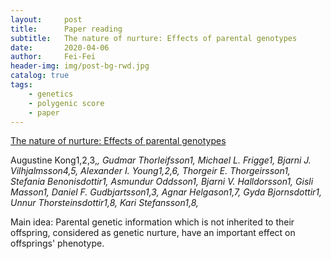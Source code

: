 ```yaml
---
layout:     post
title:      Paper reading
subtitle:   The nature of nurture: Effects of parental genotypes
date:       2020-04-06
author:     Fei-Fei
header-img: img/post-bg-rwd.jpg
catalog: true
tags:
    - genetics
    - polygenic score
    - paper
---
```


[The nature of nurture: Effects of parental genotypes](https://science.sciencemag.org/content/359/6374/424)

Augustine Kong1,2,3,*, Gudmar Thorleifsson1, Michael L. Frigge1, Bjarni J. Vilhjalmsson4,5, Alexander I. Young1,2,6, Thorgeir E. Thorgeirsson1, Stefania Benonisdottir1, Asmundur Oddsson1, Bjarni V. Halldorsson1, Gisli Masson1, Daniel F. Gudbjartsson1,3, Agnar Helgason1,7, Gyda Bjornsdottir1, Unnur Thorsteinsdottir1,8, Kari Stefansson1,8,*

Main idea: Parental genetic information which is not inherited to their offspring, considered as genetic nurture, have an important effect on offsprings' phenotype.
